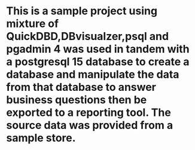 # This is a sample project using mixture of QuickDBD,DBvisualzer,psql and pgadmin 4 was used in tandem with a postgresql 15 database to create a database and manipulate the data from that database to answer business questions then be exported to a reporting tool. The source data was provided from a sample store.
